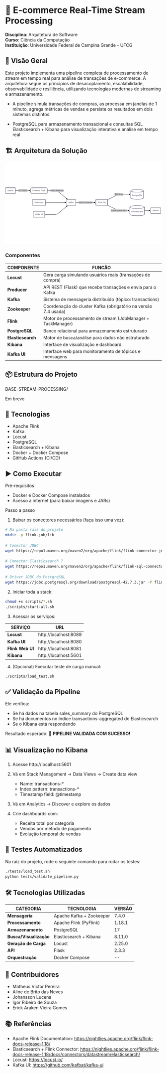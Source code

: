 # 🛒 E-commerce Real-Time Stream Processing

**Disciplina**: Arquitetura de Software \
**Curso**: Ciência da Computação \
**Instituição**: Universidade Federal de Campina Grande - UFCG

## 📌 Visão Geral
Este projeto implementa uma pipeline completa de processamento de stream em tempo real para análise de transações de e-commerce. A arquitetura segue os princípios de desacoplamento, escalabilidade, observabilidade e resiliência, utilizando tecnologias modernas de streaming e armazenamento.

- A pipeline simula transações de compras, as processa em janelas de 1 minuto, agrega métricas de vendas e persiste os resultados em dois sistemas distintos:

- PostgreSQL para armazenamento transacional e consultas SQL
Elasticsearch + Kibana para visualização interativa e análise em tempo real

## 🏗️ Arquitetura da Solução
![alt text](architecture.png)

### Componentes

|  COMPONENTE         |                         FUNCÂO                                 |
|---------------------|----------------------------------------------------------------|
| **Locust**          | Gera carga simulando usuários reais (transações de compra)     |
| **Producer**        | API REST (Flask) que recebe transações e envia para o Kafka    |
| **Kafka**           | Sistema de mensageria distribuído (tópico: transactions)       |
| **Zookeeper**       | Coordenação do cluster Kafka (obrigatório na versão 7.4 usada) |
| **Flink**           | Motor de processamento de stream (JobManager + TaskManager)    |
| **PostgreSQL**      | Banco relacional para armazenamento estruturado                |
| **Elasticsearch**   | Motor de busca/análise para dados não estruturado              |
| **Kibana**          | Interface de visualização e dashboard                          |
| **Kafka UI**        | Interface web para monitoramento de tópicos e mensagens        |


## 📦 Estrutura do Projeto
BASE-STREAM-PROCESSING/

Em breve


## 🚀 Tecnologias

- Apache Flink
- Kafka
- Locust
- PostgreSQL
- Elasticsearch + Kibana
- Docker + Docker Compose
- GitHub Actions (CI/CD)

## ▶️ Como Executar
Pré-requisitos
- Docker e Docker Compose instalados
- Acesso à internet (para baixar imagens e JARs)

Passo a passo

1. Baixar os conectores necessários (faça isso uma vez):
```bash
# Na pasta raiz do projeto
mkdir -p flink-job/lib

# Conector JDBC
wget https://repo1.maven.org/maven2/org/apache/flink/flink-connector-jdbc/3.1.0-1.17/flink-connector-jdbc-3.1.0-1.17.jar -P flink-job/lib/

# Conector Elasticsearch 7
wget https://repo1.maven.org/maven2/org/apache/flink/flink-sql-connector-elasticsearch7_2.12/1.18.1/flink-sql-connector-elasticsearch7_2.12-1.18.1.jar -P flink-job/lib/

# Driver JDBC do PostgreSQL
wget https://jdbc.postgresql.org/download/postgresql-42.7.3.jar -P flink-job/lib/
```

2. Iniciar toda a stack:
```bash
chmod +x scripts/*.sh
./scripts/start-all.sh
```

3. Acessar os serviços:

|    SERVIÇO          |                    URL                   |
|---------------------|------------------------------------------|
| **Locust**          |     http://localhost:8089                |
| **Kafka UI**        |     http://localhost:8080                |
| **Flink Web UI**    |     http://localhost:8081                |
| **Kibana**          |     http://localhost:5601                |

4. (Opcional) Executar teste de carga manual:
```bash
./scripts/load_test.sh
```

## ✅ Validação da Pipeline

Ele verifica:

- Se há dados na tabela sales_summary do PostgreSQL
- Se há documentos no índice transactions-aggregated do Elasticsearch
- Se o Kibana está respondendo

Resultado esperado: 🎉 **PIPELINE VALIDADA COM SUCESSO!**


## 📊 Visualização no Kibana
1. Acesse http://localhost:5601

2. Vá em Stack Management → Data Views → Create data view
    - Name: transactions-*
    - Index pattern: transactions-*
    - Timestamp field: @timestamp
3. Vá em Analytics → Discover e explore os dados

4. Crie dashboards com:
    - Receita total por categoria
    - Vendas por método de pagamento
    - Evolução temporal de vendas

## 🧪 Testes Automatizados

Na raiz do projeto, rode o seguinte comando para rodar os testes:
```bash
./tests/load_test.sh
python tests/validate_pipeline.py
```

## 🛠️ Tecnologias Utilizadas

|      CATEGORIA           |           TECNOLOGIA        |  VERSÂO  |
|--------------------------|-----------------------------|----------|
| **Mensageria**           | Apache Kafka + Zookeeper    | 7.4.0    |
| **Processamento**        | Apache Flink (PyFlink)      | 1.18.1   |
| **Armazenamento**        | PostgreSQL                  | 17       |
| **Busca/Visualização**   | Elasticsearch + Kibana      | 8.11.0   | 
| **Geração de Carga**     | Locust                      | 2.25.0   |
| **API**                  | Flask                       | 2.3.3    |
| **Orquestração**         | Docker Compose              |    --    |


## 👥 Contribuidores
- Matheus Victor Pereira
- Aline de Brito das Neves
- Johansson Lucena
- Igor Ribeiro de Souza
- Erick Araken Vieira Gomes


## 📚 Referências
- Apache Flink Documentation: https://nightlies.apache.org/flink/flink-docs-release-1.18/
- Elasticsearch + Flink Connector: https://nightlies.apache.org/flink/flink-docs-release-1.18/docs/connectors/datastream/elasticsearch/
- Locust: https://locust.io/
- Kafka UI: https://github.com/kafbat/kafka-ui